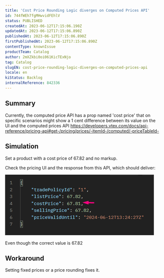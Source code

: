 ```yaml
---
title: 'Cost Price Rounding Logic diverges on Computed Prices API'
id: 744fWEh7fgMHwvidFEhlV
status: PUBLISHED
createdAt: 2023-06-12T17:15:06.190Z
updatedAt: 2023-06-12T17:15:06.890Z
publishedAt: 2023-06-12T17:15:06.890Z
firstPublishedAt: 2023-06-12T17:15:06.890Z
contentType: knownIssue
productTeam: Catalog
author: 2mXZkbi0oi061KicTExNjo
tag: Catalog
slugEN: cost-price-rounding-logic-diverges-on-computed-prices-api
locale: en
kiStatus: Backlog
internalReference: 842336
---
```


## Summary


Currently, the computed price API has a prop named 'cost price' that on specific scenarios might show a 1 cent difference between its value on the UI and the computed prices API https://developers.vtex.com/docs/api-reference/pricing-api#get-/pricing/prices/-itemId-/computed/-priceTableId-


##

## Simulation


Set a product with a cost price of 67.82 and no markup.

Check the pricing UI and the response from this API, which should deliver:

 ![](https://raw.githubusercontent.com/vtexdocs/help-center-content/refs/heads/main/docs/en/known-issues/Catalog/cost-price-rounding-logic-diverges-on-computed-prices-api_1.png)

Even though the correct value is 67.82


##

## Workaround


Setting fixed prices or a price rounding fixes it.





